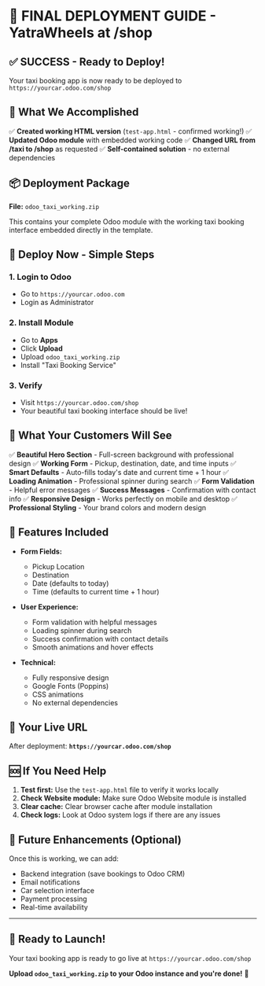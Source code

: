 # 🎉 FINAL DEPLOYMENT GUIDE - YatraWheels at /shop

## ✅ SUCCESS - Ready to Deploy!

Your taxi booking app is now ready to be deployed to `https://yourcar.odoo.com/shop`

## 🎯 What We Accomplished

✅ **Created working HTML version** (`test-app.html` - confirmed working!)
✅ **Updated Odoo module** with embedded working code
✅ **Changed URL from /taxi to /shop** as requested
✅ **Self-contained solution** - no external dependencies

## 📦 Deployment Package

**File:** `odoo_taxi_working.zip`

This contains your complete Odoo module with the working taxi booking interface embedded directly in the template.

## 🚀 Deploy Now - Simple Steps

### 1. Login to Odoo
- Go to `https://yourcar.odoo.com`
- Login as Administrator

### 2. Install Module
- Go to **Apps**
- Click **Upload**
- Upload `odoo_taxi_working.zip`
- Install "Taxi Booking Service"

### 3. Verify   
- Visit `https://yourcar.odoo.com/shop`
- Your beautiful taxi booking interface should be live!

## 🎨 What Your Customers Will See

✅ **Beautiful Hero Section** - Full-screen background with professional design
✅ **Working Form** - Pickup, destination, date, and time inputs
✅ **Smart Defaults** - Auto-fills today's date and current time + 1 hour
✅ **Loading Animation** - Professional spinner during search
✅ **Form Validation** - Helpful error messages
✅ **Success Messages** - Confirmation with contact info
✅ **Responsive Design** - Works perfectly on mobile and desktop
✅ **Professional Styling** - Your brand colors and modern design

## 📱 Features Included

- **Form Fields:**
  - Pickup Location
  - Destination
  - Date (defaults to today)
  - Time (defaults to current time + 1 hour)

- **User Experience:**
  - Form validation with helpful messages
  - Loading spinner during search
  - Success confirmation with contact details
  - Smooth animations and hover effects

- **Technical:**
  - Fully responsive design
  - Google Fonts (Poppins)
  - CSS animations
  - No external dependencies

## 🎯 Your Live URL

After deployment: **`https://yourcar.odoo.com/shop`**

## 🆘 If You Need Help

1. **Test first:** Use the `test-app.html` file to verify it works locally
2. **Check Website module:** Make sure Odoo Website module is installed
3. **Clear cache:** Clear browser cache after module installation
4. **Check logs:** Look at Odoo system logs if there are any issues

## 🔮 Future Enhancements (Optional)

Once this is working, we can add:
- Backend integration (save bookings to Odoo CRM)
- Email notifications
- Car selection interface
- Payment processing
- Real-time availability

---

## 🎊 Ready to Launch!

Your taxi booking app is ready to go live at `https://yourcar.odoo.com/shop`

**Upload `odoo_taxi_working.zip` to your Odoo instance and you're done!** 🚀